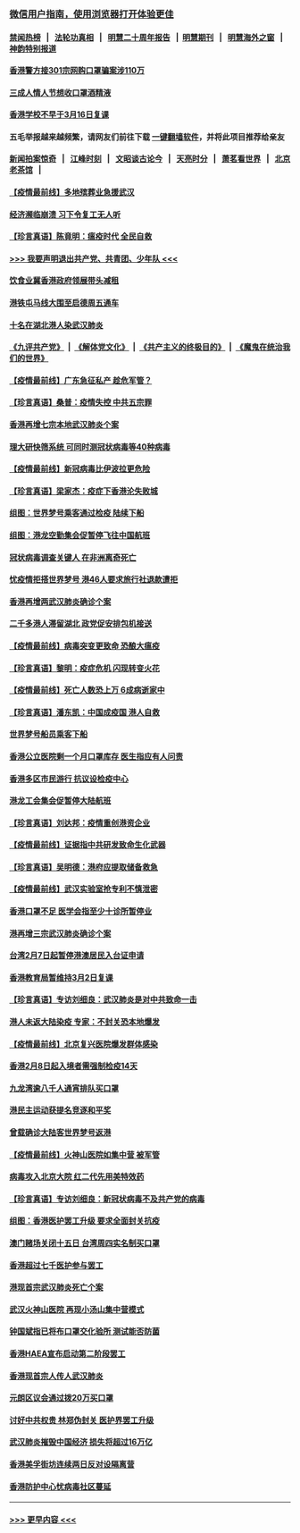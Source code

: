 ### [微信用户指南，使用浏览器打开体验更佳](https://github.com/gfw-breaker/banned-news1/blob/master/indexes/wechat-guide.md?t=0)
#### [禁闻热榜](热点新闻.md?t=0)  &nbsp;&nbsp;|&nbsp;&nbsp; [法轮功真相](https://github.com/gfw-breaker/truth/blob/master/README.md?t=0) &nbsp;&nbsp;|&nbsp;&nbsp; [明慧二十周年报告](https://github.com/gfw-breaker/mh-reports/blob/master/README.md?t=0) &nbsp;&nbsp;|&nbsp;&nbsp;[明慧期刊](https://github.com/gfw-breaker/mh-qikan) &nbsp;&nbsp;|&nbsp;&nbsp; [明慧海外之窗](https://github.com/gfw-breaker/mh-news/blob/master/README.md?t=0) &nbsp;&nbsp;|&nbsp;&nbsp; [神韵特别报道](https://github.com/gfw-breaker/mh-news/blob/master/shenyun.md?t=0)
#### [香港警方接301宗网购口罩骗案涉110万](../pages/nsc415/n11867572.md?t=02142033) 
#### [三成人情人节想收口罩酒精液](../pages/nsc415/n11867523.md?t=02142033) 
#### [香港学校不早于3月16日复课](../pages/nsc415/n11867498.md?t=02142033) 
#### 五毛举报越来越频繁，请网友们前往下载 [一键翻墙软件](https://github.com/gfw-breaker/ssr-accounts)，并将此项目推荐给亲友
#### [新闻拍案惊奇](https://github.com/gfw-breaker/banned-news1/blob/master/pages/link4.md) &nbsp;&nbsp;|&nbsp;&nbsp; [江峰时刻](https://github.com/gfw-breaker/banned-news1/blob/master/pages/link4.md) &nbsp;&nbsp;|&nbsp;&nbsp; [文昭谈古论今](https://github.com/gfw-breaker/banned-news1/blob/master/pages/link4.md) &nbsp;&nbsp;|&nbsp;&nbsp; [天亮时分](https://github.com/gfw-breaker/banned-news1/blob/master/pages/link4.md) &nbsp;&nbsp;|&nbsp;&nbsp; [萧茗看世界](https://github.com/gfw-breaker/banned-news1/blob/master/pages/link4.md) &nbsp;&nbsp;|&nbsp;&nbsp; [北京老茶馆](https://github.com/gfw-breaker/banned-news1/blob/master/pages/link4.md) &nbsp;&nbsp;|&nbsp;&nbsp; 
#### [【疫情最前线】多地殡葬业急援武汉](../pages/nsc415/n11866914.md?t=02142033) 
#### [经济濒临崩溃 习下令复工无人听](../pages/nsc415/n11867269.md?t=02142033) 
#### [【珍言真语】陈竟明：瘟疫时代 全民自救](../pages/nsc415/n11866765.md?t=02142033) 
#### [>>> 我要声明退出共产党、共青团、少年队 <<<](https://github.com/begood0513/goodnews/blob/master/quit/letter.md) 
#### [饮食业冀香港政府领展带头减租](../pages/nsc415/n11864876.md?t=02142033) 
#### [港铁屯马线大围至启德周五通车](../pages/nsc415/n11864842.md?t=02142033) 
#### [十名在湖北港人染武汉肺炎](../pages/nsc415/n11864807.md?t=02142033) 
#### [《九评共产党》](https://github.com/begood0513/9ping.md/blob/master/README.md) &nbsp;|&nbsp; [《解体党文化》](../../../../jtdwh.md/blob/master/README.md)  &nbsp;|&nbsp; [《共产主义的终极目的》](../../../../gczydzjmd.md/blob/master/README.md) &nbsp;|&nbsp; [《魔鬼在统治我们的世界》](../../../../mgztzwmdsj.md/blob/master/README.md) 
#### [【疫情最前线】广东急征私产 趁危军管？](../pages/nsc415/n11864205.md?t=02142033) 
#### [【珍言真语】桑普：疫情失控 中共五宗罪](../pages/nsc415/n11864157.md?t=02142033) 
#### [香港再增七宗本地武汉肺炎个案](../pages/nsc415/n11862405.md?t=02142033) 
#### [理大研快筛系统 可同时测冠状病毒等40种病毒](../pages/nsc415/n11862376.md?t=02142033) 
#### [【疫情最前线】新冠病毒比伊波拉更危险](../pages/nsc415/n11862199.md?t=02142033) 
#### [【珍言真语】梁家杰：疫症下香港沦失败城](../pages/nsc415/n11861588.md?t=02142033) 
#### [组图：世界梦号乘客通过检疫 陆续下船](../pages/nsc415/n11858302.md?t=02142033) 
#### [组图：港龙空勤集会促暂停飞往中国航班](../pages/nsc415/n11858190.md?t=02142033) 
#### [冠状病毒调查关键人 在非洲离奇死亡](../pages/nsc415/n11859798.md?t=02142033) 
#### [忧疫情拒搭世界梦号 港46人要求旅行社退款遭拒](../pages/nsc415/n11859849.md?t=02142033) 
#### [香港再增两武汉肺炎确诊个案](../pages/nsc415/n11859833.md?t=02142033) 
#### [二千多港人滞留湖北 政党促安排包机接送](../pages/nsc415/n11859831.md?t=02142033) 
#### [【疫情最前线】病毒突变更致命 恐酿大瘟疫](../pages/nsc415/n11859604.md?t=02142033) 
#### [【珍言真语】黎明：疫症危机 闪现转变火花](../pages/nsc415/n11859199.md?t=02142033) 
#### [【疫情最前线】死亡人数恐上万 6成病逝家中](../pages/nsc415/n11856687.md?t=02142033) 
#### [【珍言真语】潘东凯：中国成疫国 港人自救](../pages/nsc415/n11856962.md?t=02142033) 
#### [世界梦号船员乘客下船](../pages/nsc415/n11856883.md?t=02142033) 
#### [香港公立医院剩一个月口罩库存 医生指应有人问责](../pages/nsc415/n11856875.md?t=02142033) 
#### [香港多区市民游行 抗议设检疫中心](../pages/nsc415/n11856866.md?t=02142033) 
#### [港龙工会集会促暂停大陆航班](../pages/nsc415/n11856840.md?t=02142033) 
#### [【珍言真语】刘达邦：疫情重创港资企业](../pages/nsc415/n11854274.md?t=02142033) 
#### [【疫情最前线】证据指中共研发致命生化武器](../pages/nsc415/n11853087.md?t=02142033) 
#### [【珍言真语】吴明德：港府应提取储备救急](../pages/nsc415/n11852734.md?t=02142033) 
#### [【疫情最前线】武汉实验室抢专利不慎泄密](../pages/nsc415/n11850310.md?t=02142033) 
#### [香港口罩不足 医学会指至少十诊所暂停业](../pages/nsc415/n11850301.md?t=02142033) 
#### [港再增三宗武汉肺炎确诊个案](../pages/nsc415/n11850328.md?t=02142033) 
#### [台湾2月7日起暂停港澳居民入台证申请](../pages/nsc415/n11850304.md?t=02142033) 
#### [香港教育局暂维持3月2日复课](../pages/nsc415/n11850260.md?t=02142033) 
#### [【珍言真语】专访刘细良：武汉肺炎是对中共致命一击](../pages/nsc415/n11849934.md?t=02142033) 
#### [港人未返大陆染疫 专家：不封关恐本地爆发](../pages/nsc415/n11848021.md?t=02142033) 
#### [【疫情最前线】北京复兴医院爆发群体感染](../pages/nsc415/n11847626.md?t=02142033) 
#### [香港2月8日起入境者需强制检疫14天](../pages/nsc415/n11847658.md?t=02142033) 
#### [九龙湾逾八千人通宵排队买口罩](../pages/nsc415/n11847647.md?t=02142033) 
#### [港民主运动获提名竞逐和平奖](../pages/nsc415/n11847633.md?t=02142033) 
#### [曾载确诊大陆客世界梦号返港](../pages/nsc415/n11847608.md?t=02142033) 
#### [【疫情最前线】火神山医院如集中营 被军管](../pages/nsc415/n11847524.md?t=02142033) 
#### [病毒攻入北京大院 红二代先用美特效药](../pages/nsc415/n11847427.md?t=02142033) 
#### [【珍言真语】专访刘细良：新冠状病毒不及共产党的病毒](../pages/nsc415/n11847164.md?t=02142033) 
#### [组图：香港医护罢工升级 要求全面封关抗疫](../pages/nsc415/n11844107.md?t=02142033) 
#### [澳门赌场关闭十五日 台湾周四实名制买口罩](../pages/nsc415/n11845083.md?t=02142033) 
#### [香港超过七千医护参与罢工](../pages/nsc415/n11845051.md?t=02142033) 
#### [港现首宗武汉肺炎死亡个案](../pages/nsc415/n11844998.md?t=02142033) 
#### [武汉火神山医院 再现小汤山集中营模式](../pages/nsc415/n11844763.md?t=02142033) 
#### [钟国斌指已将布口罩交化验所 测试能否防菌](../pages/nsc415/n11842783.md?t=02142033) 
#### [香港HAEA宣布启动第二阶段罢工](../pages/nsc415/n11842723.md?t=02142033) 
#### [香港现首宗人传人武汉肺炎](../pages/nsc415/n11842766.md?t=02142033) 
#### [元朗区议会通过拨20万买口罩](../pages/nsc415/n11842754.md?t=02142033) 
#### [讨好中共权贵 林郑伪封关 医护界罢工升级](../pages/nsc415/n11842359.md?t=02142033) 
#### [武汉肺炎摧毁中国经济 损失将超过16万亿](../pages/nsc415/n11839723.md?t=02142033) 
#### [香港美孚街坊连续两日反对设隔离营](../pages/nsc415/n11839962.md?t=02142033) 
#### [香港防护中心忧病毒社区蔓延](../pages/nsc415/n11839933.md?t=02142033) 

----
#### [ >>> 更早内容 <<< ](../indexes/nsc415-earlier.md)
